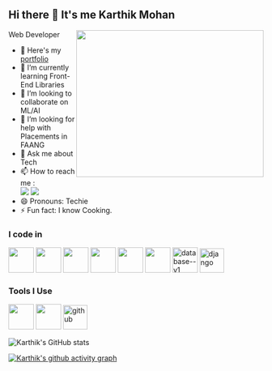 ## Hi there 👋 It's me Karthik Mohan

Web Developer
<img align="right" width="370" height="290" src="https://i.pinimg.com/originals/47/f0/34/47f0342cec72b800463bf003eac1257e.gif">
- 🔭 Here's my [portfolio](https://Karthik-Mohan19.github.io/)                                                 
- 🌱 I’m currently learning Front-End Libraries
- 👯 I’m looking to collaborate on ML/AI
- 🤔 I’m looking for help with Placements in FAANG
- 💬 Ask me about Tech
- 📫 How to reach me :
<br /> [<img src="https://img.shields.io/badge/Twitter-1DA1F2?style=for-the-badge&logo=twitter&logoColor=white" />](https://twitter.com//1819Karthi38206) [<img src="https://img.shields.io/badge/LinkedIn-0077B5?style=for-the-badge&logo=linkedin&logoColor=white" />](linkedin.com/in/karthik--mohan19)
- 😄 Pronouns: Techie
- ⚡ Fun fact: I know Cooking.

### I code in
<img height="50" width="50" src="https://img.icons8.com/color/48/000000/python.png" /> <img height="50" width="50" src="https://img.icons8.com/color/48/000000/html-5.png" /> <img height="50" width="50" src="https://img.icons8.com/color/48/000000/css3.png" /> <img height="50" width="50" src="https://img.icons8.com/color/48/000000/bootstrap.png" />
<img height="50" width="50" src="https://img.icons8.com/color/48/000000/javascript.png"/>  <img height="50" width="50" src="https://img.icons8.com/color/48/000000/mysql-logo.png"/> <img width="50" height="50" src="https://img.icons8.com/ios/50/database--v1.png" alt="database--v1"/> <img width="48" height="48" src="https://img.icons8.com/material-outlined/48/django.png" alt="django"/> 

### Tools I Use
<img height="50" width="50" src="https://img.icons8.com/color/48/000000/visual-studio-code-2019.png"/> <img height="50" width="50" src="https://img.icons8.com/color/50/000000/git.png"/> <img width="48" height="48" src="https://img.icons8.com/material-rounded/48/github.png" alt="github"/>


![Karthik's GitHub stats](https://github-readme-stats.vercel.app/api?username=hareesh-r&theme=dark&show_icons=true&&hide=issues,contribs)

[![Karthik's github activity graph](https://github-readme-activity-graph.vercel.app/graph?username=Karthik-Mohan19&bg_color=4f4a4d&color=faf4fa&line=03a551&point=ffffff&area=true&hide_border=true)](https://github.com/ashutosh00710/github-readme-activity-graph)
